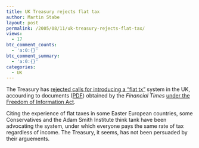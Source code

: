 ```yaml
---
title: UK Treasury rejects flat tax
author: Martin Stabe
layout: post
permalink: /2005/08/11/uk-treasury-rejects-flat-tax/
views:
  - 17
btc_comment_counts:
  - 'a:0:{}'
btc_comment_summary:
  - 'a:0:{}'
categories:
  - UK
---
```

The Treasury has [rejected calls for introducing a &ldquo;flat tx&rdquo;][1] system in the UK, accourding to documents ([PDF][2]) obtained by the *Financial Times* [under the Freedom of Information Act][3].

Citing the experience of flat taxes in some Easter European countries, some Conservatives and the Adam Smith Institute think tank have been advocating the system, under which everyone pays the same rate of tax regardless of income. The Treasury, it seems, has not been persuaded by their arguements.

 [1]: http://news.ft.com/cms/s/5eb3544c-093b-11da-880b-00000e2511c8.html
 [2]: http://www.hm-treasury.gov.uk/media/71A/7C/foi_flattax010805.pdf
 [3]: http://www.hm-treasury.gov.uk/about/information/foi_disclosures/foi_flattaxes.cfm